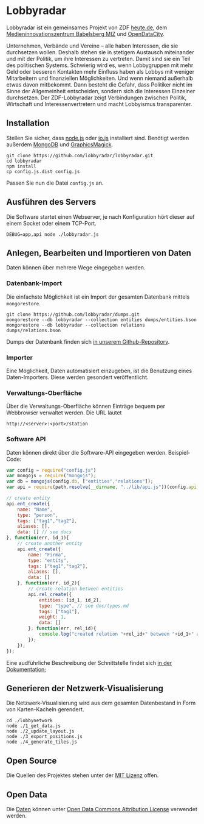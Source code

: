 # Lobbyradar

Lobbyradar ist ein gemeinsames Projekt von ZDF [heute.de](http://www.heute.de/), dem [Medieninnovationszentrum Babelsberg MIZ](http://www.miz-babelsberg.de/) und [OpenDataCity](https://opendatacity.de/). 

Unternehmen, Verbände und Vereine – alle haben Interessen, die sie durchsetzen wollen. Deshalb stehen sie in stetigem Austausch miteinander und mit der Politik, um ihre Interessen zu vertreten. Damit sind sie ein Teil des politischen Systems. Schwierig wird es, wenn Lobbygruppen mit mehr Geld oder besseren Kontakten mehr Einfluss haben als Lobbys mit weniger Mitarbeitern und finanziellen Möglichkeiten. Und wenn niemand außerhalb etwas davon mitbekommt. Dann besteht die Gefahr, dass Politiker nicht im Sinne der Allgemeinheit entscheiden, sondern sich die Interessen Einzelner durchsetzen. Der ZDF-Lobbyradar zeigt Verbindungen zwischen Politik, Wirtschaft und Interessenvertretern und macht Lobbyismus transparenter. 

## Installation

Stellen Sie sicher, dass [node.js](https://nodejs.org/) oder [io.js](https://nodejs.org/) installiert sind.
Benötigt werden außerdem [MongoDB](https://www.mongodb.org/) und [GraphicsMagick](http://www.graphicsmagick.org/).

```
git clone https://github.com/lobbyradar/lobbyradar.git
cd lobbyradar
npm install
cp config.js.dist config.js
```

Passen Sie nun die Datei `config.js` an.

## Ausführen des Servers

Die Software startet einen Webserver, je nach Konfiguration hört dieser auf einem Socket oder einem TCP-Port. 

```
DEBUG=app,api node ./lobbyradar.js
```

## Anlegen, Bearbeiten und Importieren von Daten

Daten können über mehrere Wege eingegeben werden.

### Datenbank-Import

Die einfachste Möglichkeit ist ein Import der gesamten Datenbank mittels `mongorestore`. 

```
git clone https://github.com/lobbyradar/dumps.git
mongorestore --db lobbyradar --collection entities dumps/entities.bson
mongorestore --db lobbyradar --collection relations dumps/relations.bson
```

Dumps der Datenbank finden sich [in unserem Github-Repository](https://github.com/lobbyradar/dumps).

### Importer

Eine Möglichkeit, Daten automatisiert einzugeben, ist die Benutzung eines Daten-Importers. Diese werden gesondert veröffentlicht.

### Verwaltungs-Oberfläche

Über die Verwaltungs-Oberfläche können Einträge bequem per Webbrowser verwaltet werden. Die URL lautet

`http://<server>:<port>/station`

### Software API

Daten können direkt über die Software-API eingegeben werden. Beispiel-Code:

``` javascript
var config = require("config.js")
var mongojs = require("mongojs");
var db = mongojs(config.db, ["entities","relations"]);
var api = require(path.resolve(__dirname, "../lib/api.js"))(config.api, db);

// create entity
api.ent_create({
	name: "Name",
	type: "person",
	tags: ["tag1","tag2"],
	aliases: [],
	data: [] // see docs
}, function(err, id_1){
	// create another entity
	api.ent_create({
		name: "Firma",
		type: "entity",
		tags: ["tag1","tag2"],
		aliases: [],
		data: []
	}, function(err, id_2){
		// create relation between entities
		api.rel_create({
			entities: [id_1, id_2],
			type: "type", // see doc/types.md
			tags: ["tag1"],
			weight: 1,
			data: []
		}, function(err, rel_id){
			console.log("created relation "+rel_id+" between "+id_1+" and "+id_2+"");
		});
	});
});
```

Eine audführliche Beschreibung der Schnittstelle findet sich [in der Dokumentation](./doc/api.md);

## Generieren der Netzwerk-Visualisierung

Die Netzwerk-Visualisierung wird aus dem gesamten Datenbestand in Form von Karten-Kacheln gerendert.

```
cd ./lobbynetwork
node ./1_get_data.js
node ./2_update_layout.js
node ./3_export_positions.js
node ./4_generate_tiles.js
```

## Open Source

Die Quellen des Projektes stehen unter der [MIT Lizenz](./license,md) offen.

## Open Data

Die [Daten](https://github.com/lobbyradar/dumps) können unter [Open Data Commons Attribution License](http://opendatacommons.org/licenses/by/1.0/) verwendet werden.




